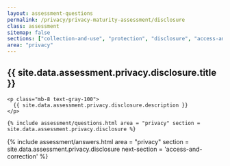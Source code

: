 ```yaml
---
layout: assessment-questions
permalink: /privacy/privacy-maturity-assessment/disclosure
class: assessment
sitemap: false
sections: ["collection-and-use", "protection", "disclosure", "access-and-correction"]
area: "privacy"
---
```


<div class="bg-black">
  <div class="pt-10 px-6 md:px-10 border-b-[1px] border-b-amber-400">
    <h2 class="text-3xl font-semibold pb-2">
      {{ site.data.assessment.privacy.disclosure.title }}
    </h2>

    <p class="mb-8 text-gray-100">
      {{ site.data.assessment.privacy.disclosure.description }}
    </p>

    {% include assessment/questions.html area = "privacy" section = site.data.assessment.privacy.disclosure %}
  </div>
</div>

<div class="px-6 md:px-10 pb-5">
  {% include assessment/answers.html area = "privacy" section = site.data.assessment.privacy.disclosure next-section = 'access-and-correction' %}
</div>